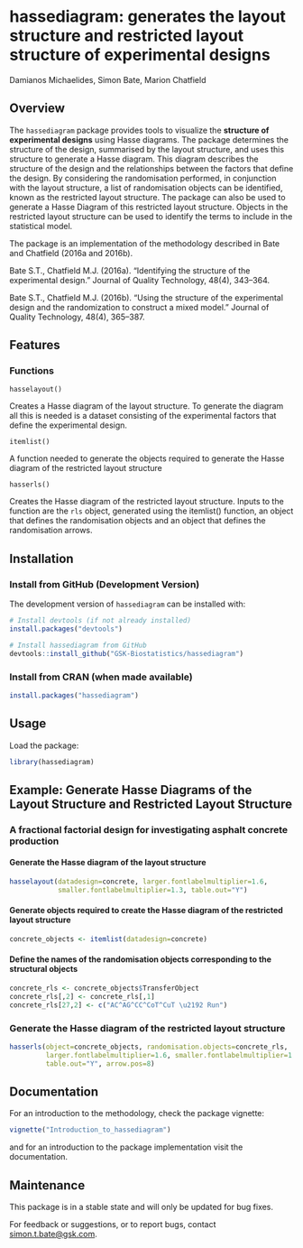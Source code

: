 hassediagram: generates the layout structure and restricted layout
structure of experimental designs
================
Damianos Michaelides, Simon Bate, Marion Chatfield

## Overview

The `hassediagram` package provides tools to visualize the **structure
of experimental designs** using Hasse diagrams. The package determines
the structure of the design, summarised by the layout structure, and
uses this structure to generate a Hasse diagram. This diagram describes
the structure of the design and the relationships between the factors
that define the design. By considering the randomisation performed, in
conjunction with the layout structure, a list of randomisation objects
can be identified, known as the restricted layout structure. The package
can also be used to generate a Hasse Diagram of this restricted layout
structure. Objects in the restricted layout structure can be used to
identify the terms to include in the statistical model.

The package is an implementation of the methodology described in Bate
and Chatfield (2016a and 2016b).

Bate S.T., Chatfield M.J. (2016a). “Identifying the structure of the
experimental design.” Journal of Quality Technology, 48(4), 343–364.

Bate S.T., Chatfield M.J. (2016b). “Using the structure of the
experimental design and the randomization to construct a mixed model.”
Journal of Quality Technology, 48(4), 365–387.

## Features

### Functions

`hasselayout()`

Creates a Hasse diagram of the layout structure. To generate the diagram
all this is needed is a dataset consisting of the experimental factors
that define the experimental design.

`itemlist()`

A function needed to generate the objects required to generate the Hasse
diagram of the restricted layout structure

`hasserls()`

Creates the Hasse diagram of the restricted layout structure. Inputs to
the function are the `rls` object, generated using the itemlist()
function, an object that defines the randomisation objects and an object
that defines the randomisation arrows.

## Installation

### Install from GitHub (Development Version)

The development version of `hassediagram` can be installed with:

``` r
# Install devtools (if not already installed)
install.packages("devtools")

# Install hassediagram from GitHub
devtools::install_github("GSK-Biostatistics/hassediagram")
```

### Install from CRAN (when made available)

``` r
install.packages("hassediagram")
```

## Usage

Load the package:

``` r
library(hassediagram)
```

## Example: Generate Hasse Diagrams of the Layout Structure and Restricted Layout Structure

### A fractional factorial design for investigating asphalt concrete production

#### Generate the Hasse diagram of the layout structure

``` r
hasselayout(datadesign=concrete, larger.fontlabelmultiplier=1.6, 
            smaller.fontlabelmultiplier=1.3, table.out="Y")
```

#### Generate objects required to create the Hasse diagram of the restricted layout structure

``` r
concrete_objects <- itemlist(datadesign=concrete) 
```

#### Define the names of the randomisation objects corresponding to the structural objects

``` r
concrete_rls <- concrete_objects$TransferObject 
concrete_rls[,2] <- concrete_rls[,1]
concrete_rls[27,2] <- c("AC^AG^CC^CoT^CuT \u2192 Run")
```

### Generate the Hasse diagram of the restricted layout structure

``` r
hasserls(object=concrete_objects, randomisation.objects=concrete_rls, 
         larger.fontlabelmultiplier=1.6, smaller.fontlabelmultiplier=1.3, 
         table.out="Y", arrow.pos=8)
```

## Documentation

For an introduction to the methodology, check the package vignette:

``` r
vignette("Introduction_to_hassediagram")
```

and for an introduction to the package implementation visit the
documentation.

## Maintenance

This package is in a stable state and will only be updated for bug
fixes.

For feedback or suggestions, or to report bugs, contact
<simon.t.bate@gsk.com>.
